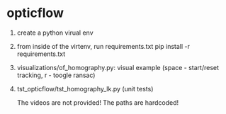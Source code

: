# opticflow
1) create a python virual env
2) from inside of the virtenv, run requirements.txt
   pip install -r requirements.txt
4) visualizations/of_homography.py: visual example (space - start/reset tracking, r - toogle ransac)
5) tst_opticflow/tst_homography_lk.py (unit tests)

   The videos are not provided! The paths are hardcoded!
